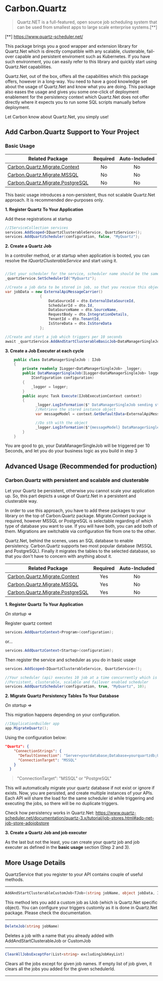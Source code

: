 ﻿# Carbon.Quartz

> Quartz.NET is a full-featured, open source job scheduling system that can be used from smallest apps to large scale enterprise systems.[**]

[**] https://www.quartz-scheduler.net/

This package brings you a good wrapper and extension library for Quartz.Net which is directly compatible with any scalable, clusterable, fail-over capable and persistent enviroment such as Kubernetes.
If you have such environment, you can easily refer to this library and quickly start using Quartz.Net capabilities.

Quartz.Net, out of the box, offers all the capabilities which this package offers, however in a long-way. You need to have a
good knowledge set about the usage of Quartz.Net and know what you are doing. This package also eases the usage and gives you some one-click
of deployment enablement for the persistency context which Quartz.Net does not offer directly where it expects you to run some SQL scripts manually before deployment.

Let Carbon know about Quartz.Net, you simply use!

## Add Carbon.Quartz Support to Your Project
### Basic Usage

| Related Package                                                                  | Required | Auto-Included |
|-----------------------------------------------------------------                 |:----:    |:----:         |
| [Carbon.Quartz.Migrate.Context](../Carbon.Quartz.Migrate.Context/README.Md)      | No       | No            |
| [Carbon.Quartz.Migrate.MSSQL](../Carbon.Quartz.Migrate.MSSQL/README.Md)          | No       | No            |
| [Carbon.Quartz.Migrate.PostgreSQL](../Carbon.Quartz.Migrate.PostgreSQL/README.Md)| No       | No            |

This basic usage introduces a non-persistent, thus not scalable Quartz.Net approach. It is recommended dev-purposes only.

**1. Register Quartz To Your Application**

Add these registrations at startup

```csharp
//IServiceCollection services
services.AddScoped<IQuartzClusterableService, QuartzService>();
services.AddQuartzScheduler(configuration, false, "MyQuartz");
```

**2. Create a Quartz Job**

In a controller method, or at startup when application is booted, you can resolve the *IQuartzClusterableService* and start using it.
```csharp

//Set your scheduler for the service, scheduler name should be the same with the one you registered at startup
_quartzService.SetSchedulerId("MyQuartz");

//Create a job data to be stored in job, so that you receive this object from the context (check step 3) for each cycle
var jobData = new ExternalApiMessageCarrier()
                {
                    DataSourceId = dto.ExternalDataSourceId,
                    SchedulerId = dto.Id,
                    DataSourceName = dto.SourceName,
                    RequestBody = dto.IntegrationDetails,
                    TenantId = dto.TenantId,
                    IsStoreData = dto.IsStoreData
                };

//Create and start a job which triggers per 10 seconds
await _quartzService.AddAndStartClusterableBasicJob<DataManagerSingleJob>("MyJob", jobData, 10);
```

**3. Create a Job Executer at each cycle**

```csharp
    public class DataManagerSingleJob : IJob
    {
        private readonly ILogger<DataManagerSingleJob> _logger;
        public DataManagerSingleJob(ILogger<DataManagerSingleJob> logger,
            IConfiguration configuration)
        {
            _logger = logger;
        }
        public async Task Execute(IJobExecutionContext context)
        {
              _logger.LogInformation($" DataManagerSingleJob sending start");
              //Retrieve the stored instance object
              var messageModel = context.GetDefaultData<ExternalApiMessageCarrier>();

              //Do sth with the object
              _logger.LogInformation($"{messageModel} DataManagerSingleJob doing its job");
        }
    }
```

You are good to go, your DataManagerSingleJob will be triggered per 10 Seconds, and let you do your business logic as you build in step 3

## Advanced Usage (Recommended for production)
### Carbon.Quartz with persistent and scalable and clusterable
Let your Quartz be persistent, otherwise you cannot scale your application up. So, this part depicts
a usage of Quartz.Net in a persistent and clusterable way.

In order to use this approach, you have to add these packages to your library on the top of Carbon.Quartz package. Migrate.Context package is required, 
however MSSQL or PostgreSQL is selectable regarding of which type of database you want to use. 
If you will have both, you can add both of them. Migrations are switchable via configuration file from one to the other.

Quartz.Net, behind the scenes, uses an SQL database to enable persistency. Carbon.Quartz supports two most popular database (MSSQL and PostgreSQL).
Finally it migrates the tables to the selected database, so that you don't have to concern with anything about it.

| Related Package                                                                  | Required | Auto-Included |
|-----------------------------------------------------------------                 |:----:    |:----:         |
| [Carbon.Quartz.Migrate.Context](../Carbon.Quartz.Migrate.Context/README.Md)      | Yes      | No            |
| [Carbon.Quartz.Migrate.MSSQL](../Carbon.Quartz.Migrate.MSSQL/README.Md)          | Yes      | No            |
| [Carbon.Quartz.Migrate.PostgreSQL](../Carbon.Quartz.Migrate.PostgreSQL/README.Md)| Yes      | No            |

**1. Register Quartz To Your Application**

*On startup =>*

Register quartz context
```csharp
services.AddQuartzContext<Program>(configuration);
```
or...
```csharp
services.AddQuartzContext<Startup>(configuration);
```
Then register the service and scheduler as you do in basic usage
```csharp
services.AddScoped<IQuartzClusterableService, QuartzService>();

//Your scheduler (api) executes 10 job at a time concurrently which is the max concurrency.
//Persistent, clusterable, scalable and failover enabled scheduler
services.AddQuartzScheduler(configuration, true, "MyQuartz", 10);
```

**2. Migrate Quartz Persistency Tables To Your Database**

*On startup =>*

This migration happens depending on your configuration.
```csharp
//IApplicationBuilder app
app.MigrateQuartz();
```
Using the configuration below:

```json
"Quartz": {
    "ConnectionStrings": {
      "DefaultConnection": "Server=yourdatabase;Database=yourquartzdb;User ID=user;Password='pass';Connect Timeout=30;",
      "ConnectionTarget": "MSSQL"
    }
  }
```

> "ConnectionTarget": "MSSQL" or "PostgreSQL"

This will automatically migrate your quartz database if not exist or ignore if exists. Now, you are persisted,
and create multiple instances of your APIs. Each API will share the load for the same scheduler id while triggering and executing the jobs, so there will be
no duplicate triggers. 

Check how persistency works in Quartz.Net: https://www.quartz-scheduler.net/documentation/quartz-3.x/tutorial/job-stores.html#ado-net-job-store-adojobstore

**3. Create a Quartz Job and job executer**

As the last but not the least, you can create your quartz job and job executer as defined in the **basic usage** section (Step 2 and 3).


## More Usage Details

QuartzService that you register to your API contains couple of useful methods.

---
```csharp
AddAndStartClusterableCustomJob<TJob>(string jobName, object jobData, ITrigger trigger) where TJob : IJob
```
This method lets you add a custom job as IJob (which is Quartz.Net specific object). You can configure your triggers customly
as it is done in Quartz.Net package. Please check the documentation.

---
```csharp
DeleteJob(string jobName)
```
Deletes a job with a name that you already added with AddAndStartClusterableJob or CustomJob

---
```csharp
ClearAllJobsExceptFor(List<string> excludingJobKeyList)
```

Clears all the jobs except for given job names. If empty list of job given, it clears all the jobs you added
for the given schedulerId.

---